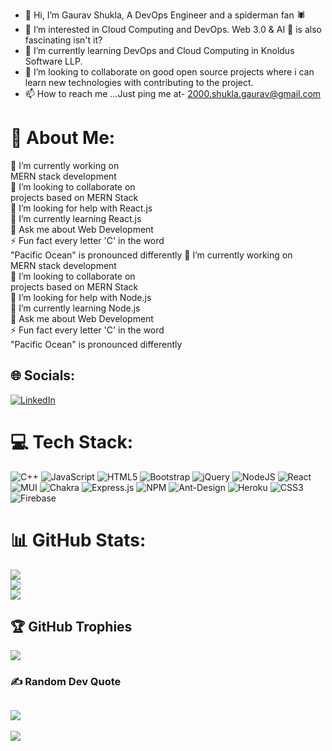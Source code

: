 - 👋 Hi, I’m Gaurav Shukla, A DevOps Engineer and a spiderman fan 🕷
- 👀 I’m interested in Cloud Computing and DevOps. Web 3.0 & AI 🤖 is also fascinating isn't it?
- 🌱 I’m currently learning DevOps and Cloud Computing in Knoldus Software LLP.
- 💞️ I’m looking to collaborate on good open source projects where i can learn new technologies with contributing to the project.
- 📫 How to reach me ...Just ping me at- 2000.shukla.gaurav@gmail.com

<!---
2000-Gaurav/2000-Gaurav is a ✨ special ✨ repository because its `README.md` (this file) appears on your GitHub profile.
You can click the Preview link to take a look at your changes.
--->
# 💫 About Me:
🔭 I’m currently working on<br> MERN stack development <br>👯 I’m looking to collaborate on<br> projects based on MERN Stack<br>🤝 I’m looking for help with React.js<br>🌱 I’m currently learning React.js<br>💬 Ask me about Web Development <br>⚡ Fun fact every letter 'C' in the word <br>"Pacific Ocean" is pronounced differently 
🔭 I’m currently working on<br> MERN stack development <br>👯 I’m looking to collaborate on<br> projects based on MERN Stack<br>🤝 I’m looking for help with Node.js<br>🌱 I’m currently learning Node.js<br>💬 Ask me about Web Development <br>⚡ Fun fact every letter 'C' in the word <br>"Pacific Ocean" is pronounced differently 


## 🌐 Socials:
[![LinkedIn](https://img.shields.io/badge/LinkedIn-%230077B5.svg?logo=linkedin&logoColor=white)](https://linkedin.com/in/gaurav1858) 
# 💻 Tech Stack:
![C++](https://img.shields.io/badge/c++-%2300599C.svg?style=flat-square&logo=c%2B%2B&logoColor=white) ![JavaScript](https://img.shields.io/badge/javascript-%23323330.svg?style=flat-square&logo=javascript&logoColor=%23F7DF1E) ![HTML5](https://img.shields.io/badge/html5-%23E34F26.svg?style=flat-square&logo=html5&logoColor=white) ![Bootstrap](https://img.shields.io/badge/bootstrap-%23563D7C.svg?style=flat-square&logo=bootstrap&logoColor=white) ![jQuery](https://img.shields.io/badge/jquery-%230769AD.svg?style=flat-square&logo=jquery&logoColor=white) ![NodeJS](https://img.shields.io/badge/node.js-6DA55F?style=flat-square&logo=node.js&logoColor=white) ![React](https://img.shields.io/badge/react-%2320232a.svg?style=flat-square&logo=react&logoColor=%2361DAFB) ![MUI](https://img.shields.io/badge/MUI-%230081CB.svg?style=flat-square&logo=material-ui&logoColor=white) ![Chakra](https://img.shields.io/badge/chakra-%234ED1C5.svg?style=flat-square&logo=chakraui&logoColor=white) ![Express.js](https://img.shields.io/badge/express.js-%23404d59.svg?style=flat-square&logo=express&logoColor=%2361DAFB) ![NPM](https://img.shields.io/badge/NPM-%23000000.svg?style=flat-square&logo=npm&logoColor=white) ![Ant-Design](https://img.shields.io/badge/-AntDesign-%230170FE?style=flat-square&logo=ant-design&logoColor=white) ![Heroku](https://img.shields.io/badge/heroku-%23430098.svg?style=flat-square&logo=heroku&logoColor=white) ![CSS3](https://img.shields.io/badge/css3-%231572B6.svg?style=flat-square&logo=css3&logoColor=white) ![Firebase](https://img.shields.io/badge/firebase-%23039BE5.svg?style=flat-square&logo=firebase)
# 📊 GitHub Stats:
![](https://github-readme-stats.vercel.app/api?username=Anaveragec0der&theme=dark&hide_border=false&include_all_commits=false&count_private=false)<br/>
![](https://github-readme-streak-stats.herokuapp.com/?user=Anaveragec0der&theme=dark&hide_border=false)<br/>
![](https://github-readme-stats.vercel.app/api/top-langs/?username=Anaveragec0der&theme=dark&hide_border=false&include_all_commits=false&count_private=false&layout=compact)
## 🏆 GitHub Trophies
![](https://github-profile-trophy.vercel.app/?username=Anaveragec0der&theme=dracula&no-frame=false&no-bg=false&margin-w=4)
### ✍️ Random Dev Quote
![](https://quotes-github-readme.vercel.app/api?type=vetical&theme=tokyonight)
---
[![](https://visitcount.itsvg.in/api?id=Anaveragec0der&icon=8&color=12)](https://visitcount.itsvg.in)
<!-- Proudly created with GPRM ( https://gprm.itsvg.in ) -->
